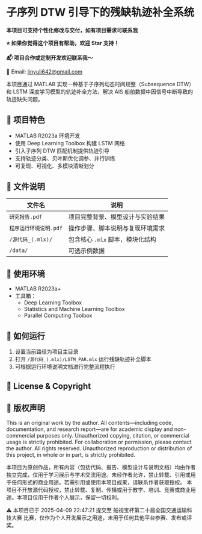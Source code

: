 

# 子序列 DTW 引导下的残缺轨迹补全系统


**本项目可支持个性化修改与交付，如有项目需求可联系我**

**⭐️ 如果你觉得这个项目有帮助，欢迎 Star 支持！**

**📬 项目合作或定制开发欢迎联系我～**

📧 Email: linyuli642@gmail.com 

本项目通过 MATLAB 实现一种基于子序列动态时间规整（Subsequence DTW）和 LSTM 深度学习模型的轨迹补全方法，解决 AIS 船舶数据中因信号中断导致的轨迹缺失问题。

## 📌 项目特色

- MATLAB R2023a 环境开发
- 使用 Deep Learning Toolbox 构建 LSTM 网络
- 引入子序列 DTW 匹配机制提供轨迹引导
- 支持轨迹分类、贝叶斯优化调参、并行训练
- 可复现、可视化、多模块清晰划分

## 📁 文件说明

| 文件名 | 说明 |
|--------|------|
| `研究报告.pdf` | 项目完整背景、模型设计与实验结果 |
| `程序运行环境说明.pdf` | 操作步骤、脚本说明与复现环境需求 |
| `/源代码_(.mlx)/` | 包含核心 `.mlx` 脚本，模块化结构 |
| `/data/` | 可选示例数据 |

## 🔧 使用环境

- MATLAB R2023a+
- 工具箱：
  - Deep Learning Toolbox
  - Statistics and Machine Learning Toolbox
  - Parallel Computing Toolbox

## 📄 如何运行

1. 设置当前路径为项目主目录  
2. 打开 `/源代码_(.mlx)/LSTM_PAR.mlx` 运行残缺轨迹补全脚本  
3. 可根据运行环境说明文档进行完整流程执行

## 📢 License & Copyright
## 📢 版权声明


This is an original work by the author. All contents—including code, documentation, and research report—are for academic display and non-commercial purposes only. Unauthorized copying, citation, or commercial usage is strictly prohibited. For collaboration or permission, please contact the author.
All rights reserved. Unauthorized reproduction or distribution of this project, in whole or in part, is strictly prohibited.

本项目为原创作品，所有内容（包括代码、报告、模型设计与说明文档）均由作者独立完成，仅用于学习展示与学术交流用途。未经作者允许，禁止转载、引用或用于任何形式的商业用途。若需引用或使用本项目成果，请联系作者获取授权。
本项目不开放源代码授权，禁止转载、复制、传播或用于教学、培训、竞赛或商业用途。本项目仅用于作者个人展示，保留一切权利。

⚠️ 本项目已于 2025-04-09 22:47:21 提交至 船视宝杯第二十届全国交通运输科技大赛 比赛，仅作为个人开发展示之用途，未用于任何其他平台参赛、发布或评奖。








